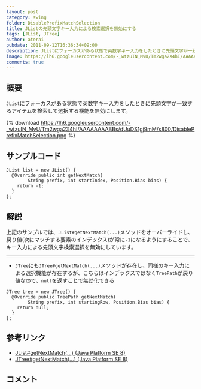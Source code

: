 ```yaml
---
layout: post
category: swing
folder: DisablePrefixMatchSelection
title: JListの先頭文字キー入力による検索選択を無効にする
tags: [JList, JTree]
author: aterai
pubdate: 2011-09-12T16:36:34+09:00
description: JListにフォーカスがある状態で英数字キー入力をしたときに先頭文字が一致するアイテムを検索して選択する機能を無効にします。
image: https://lh6.googleusercontent.com/-_wtzuIN_MvU/Tm2wga2X4hI/AAAAAAAABBs/dUuDS1gj9mM/s800/DisablePrefixMatchSelection.png
comments: true
---
```

## 概要
`JList`にフォーカスがある状態で英数字キー入力をしたときに先頭文字が一致するアイテムを検索して選択する機能を無効にします。

{% download https://lh6.googleusercontent.com/-_wtzuIN_MvU/Tm2wga2X4hI/AAAAAAAABBs/dUuDS1gj9mM/s800/DisablePrefixMatchSelection.png %}

## サンプルコード
<pre class="prettyprint"><code>JList list = new JList() {
  @Override public int getNextMatch(
        String prefix, int startIndex, Position.Bias bias) {
    return -1;
  }
};
</code></pre>

## 解説
上記のサンプルでは、`JList#getNextMatch(...)`メソッドをオーバーライドし、戻り値(次にマッチする要素のインデックス)が常に`-1`になるようにすることで、キー入力による先頭文字検索選択を無効にしています。

- - - -
- `JTree`にも`JTree#getNextMatch(...)`メソッドが存在し、同様のキー入力による選択機能が存在するが、こちらはインデックスではなく`TreePath`が戻り値なので、`null`を返すことで無効化できる

<!-- dummy comment line for breaking list -->

<pre class="prettyprint"><code>JTree tree = new JTree() {
  @Override public TreePath getNextMatch(
        String prefix, int startingRow, Position.Bias bias) {
    return null;
  }
};
</code></pre>

## 参考リンク
- [JList#getNextMatch(...) (Java Platform SE 8)](https://docs.oracle.com/javase/jp/8/docs/api/javax/swing/JList.html#getNextMatch-java.lang.String-int-javax.swing.text.Position.Bias-)
- [JTree#getNextMatch(...) (Java Platform SE 8)](https://docs.oracle.com/javase/jp/8/docs/api/javax/swing/JTree.html#getNextMatch-java.lang.String-int-javax.swing.text.Position.Bias-)

<!-- dummy comment line for breaking list -->

## コメント
